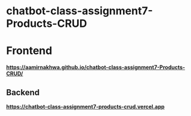 # chatbot-class-assignment7-Products-CRUD

# Frontend
**https://aamirnakhwa.github.io/chatbot-class-assignment7-Products-CRUD/**


## Backend
**https://chatbot-class-assignment7-products-crud.vercel.app**
